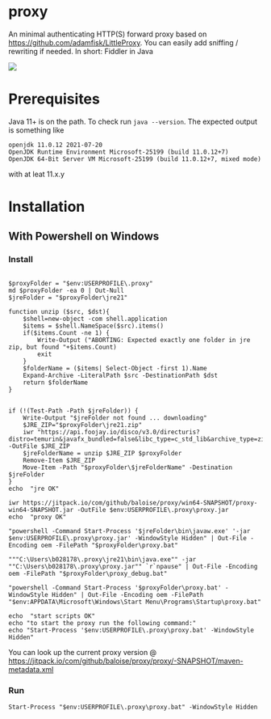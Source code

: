 # proxy
An minimal authenticating HTTP(S) forward proxy based on https://github.com/adamfisk/LittleProxy. You can easily add sniffing / rewriting if needed. In short: Fiddler in Java 

![](https://jitpack.io/v/baloise/proxy.svg)

# Prerequisites

Java 11+ is on the path. To check run `java --version`. The expected output is something like
```
openjdk 11.0.12 2021-07-20
OpenJDK Runtime Environment Microsoft-25199 (build 11.0.12+7)
OpenJDK 64-Bit Server VM Microsoft-25199 (build 11.0.12+7, mixed mode)
```
with at leat 11.x.y
 
# Installation

## With Powershell on Windows

### Install

```

$proxyFolder = "$env:USERPROFILE\.proxy" 
md $proxyFolder -ea 0 | Out-Null
$jreFolder = "$proxyFolder\jre21"

function unzip ($src, $dst){
    $shell=new-object -com shell.application
    $items = $shell.NameSpace($src).items()
    if($items.Count -ne 1) {
        Write-Output ("ABORTING: Expected exactly one folder in jre zip, but found "+$items.Count)
        exit
    }
    $folderName = ($items| Select-Object -first 1).Name
    Expand-Archive -LiteralPath $src -DestinationPath $dst
    return $folderName
}


if (!(Test-Path -Path $jreFolder)) {
    Write-Output "$jreFolder not found ... downloading"
 	$JRE_ZIP="$proxyFolder\jre21.zip"
	iwr "https://api.foojay.io/disco/v3.0/directuris?distro=temurin&javafx_bundled=false&libc_type=c_std_lib&archive_type=zip&operating_system=windows&package_type=jre&version=21&architecture=x64&latest=available"  -OutFile $JRE_ZIP
	$jreFolderName = unzip $JRE_ZIP $proxyFolder
    Remove-Item $JRE_ZIP
    Move-Item -Path "$proxyFolder\$jreFolderName" -Destination $jreFolder
}
echo  "jre OK"

iwr https://jitpack.io/com/github/baloise/proxy/win64-SNAPSHOT/proxy-win64-SNAPSHOT.jar -OutFile $env:USERPROFILE\.proxy\proxy.jar
echo  "proxy OK"

"powershell -Command Start-Process '$jreFolder\bin\javaw.exe' '-jar $env:USERPROFILE\.proxy\proxy.jar' -WindowStyle Hidden" | Out-File -Encoding oem -FilePath "$proxyFolder\proxy.bat"

"""C:\Users\b028178\.proxy\jre21\bin\java.exe"" -jar ""C:\Users\b028178\.proxy\proxy.jar"" `r`npause" | Out-File -Encoding oem -FilePath "$proxyFolder\proxy_debug.bat"

"powershell -Command Start-Process '$proxyFolder\proxy.bat' -WindowStyle Hidden" | Out-File -Encoding oem -FilePath "$env:APPDATA\Microsoft\Windows\Start Menu\Programs\Startup\proxy.bat"

echo  "start scripts OK"
echo "to start the proxy run the following command:"
echo "Start-Process '$env:USERPROFILE\.proxy\proxy.bat' -WindowStyle Hidden"

```
You can look up the current proxy version @ https://jitpack.io/com/github/baloise/proxy/proxy/-SNAPSHOT/maven-metadata.xml

### Run
```
Start-Process "$env:USERPROFILE\.proxy\proxy.bat" -WindowStyle Hidden
```
